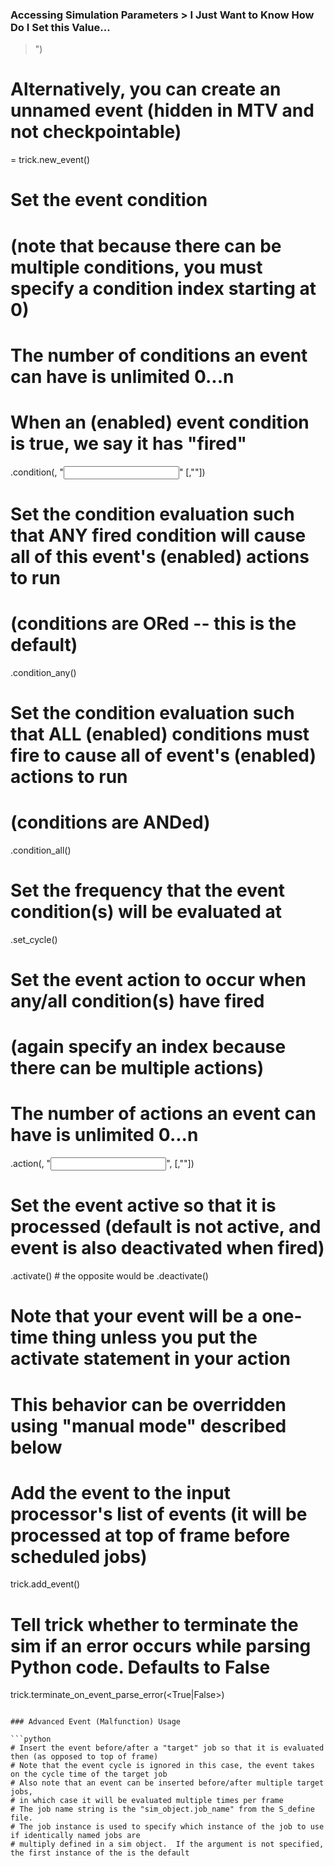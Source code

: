 ### Accessing Simulation Parameters > I Just Want to Know How Do I Set this Value...

>")
# Alternatively, you can create an unnamed event (hidden in MTV and not checkpointable)
<event name> =  trick.new_event()

# Set the event condition
# (note that because there can be multiple conditions, you must specify a condition index starting at 0)
# The number of conditions an event can have is unlimited 0...n
# When an (enabled) event condition is true, we say it has "fired"
<event name>.condition(<index>, "<input text string>" [,"<optional comment displayed in mtv>"])

# Set the condition evaluation such that ANY fired condition will cause all of this event's (enabled) actions to run
# (conditions are ORed -- this is the default)
<event name>.condition_any()
# Set the condition evaluation such that ALL (enabled) conditions must fire to cause all of event's (enabled) actions to run
# (conditions are ANDed)
<event name>.condition_all()

# Set the frequency that the event condition(s) will be evaluated at
<event name>.set_cycle(<cycle time in seconds>)

# Set the event action to occur when any/all condition(s) have fired
# (again specify an index because there can be multiple actions)
# The number of actions an event can have is unlimited 0...n
<event name>.action(<index>, "<input text string>", [,"<optional comment displayed in mtv>"])

# Set the event active so that it is processed (default is not active, and event is also deactivated when fired)
<event name>.activate()     # the opposite would be <event name>.deactivate()
# Note that your event will be a one-time thing unless you put the activate statement in your action
# This behavior can be overridden using "manual mode" described below

# Add the event to the input processor's list of events (it will be processed at top of frame before scheduled jobs)
trick.add_event(<event name>)

# Tell trick whether to terminate the sim if an error occurs while parsing Python code. Defaults to False
trick.terminate_on_event_parse_error(<True|False>)
```

### Advanced Event (Malfunction) Usage

```python
# Insert the event before/after a "target" job so that it is evaluated then (as opposed to top of frame)
# Note that the event cycle is ignored in this case, the event takes on the cycle time of the target job
# Also note that an event can be inserted before/after multiple target jobs,
# in which case it will be evaluated multiple times per frame
# The job name string is the "sim_object.job_name" from the S_define file.
# The job instance is used to specify which instance of the job to use if identically named jobs are
# multiply defined in a sim object.  If the argument is not specified, the first instance of the is the default

